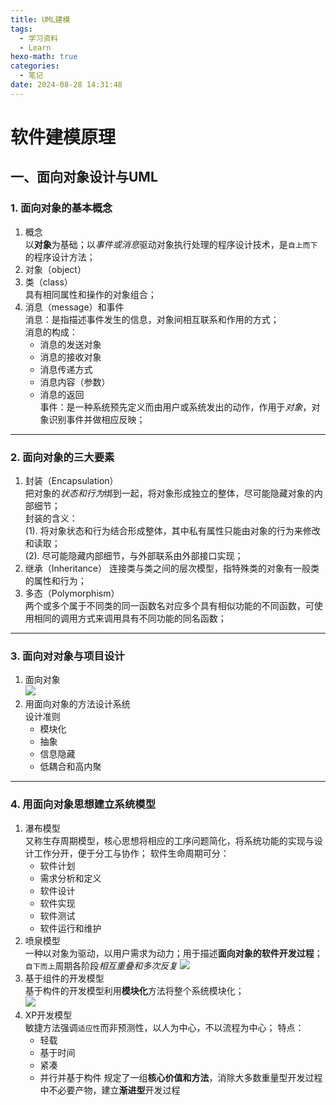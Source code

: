 ```yaml
---
title: UML建模
tags:
  - 学习资料
  - Learn
hexo-math: true
categories: 
  - 笔记
date: 2024-08-28 14:31:48
---
```


# 软件建模原理 
## 一、面向对象设计与UML
### 1. 面向对象的基本概念
1. 概念   
以**对象**为基础；以*事件或消息*驱动对象执行处理的程序设计技术，是`自上而下`的程序设计方法；
2. 对象（object）   
3. 类（class）  
具有相同属性和操作的对象组合；  
4. 消息（message）和事件     
消息：是指描述事件发生的信息，对象间相互联系和作用的方式；    
消息的构成：
    - 消息的发送对象    
    - 消息的接收对象  
    - 消息传递方式
    - 消息内容（参数）    
    - 消息的返回   
事件：是一种系统预先定义而由用户或系统发出的动作，作用于*对象*，对象识别事件并做相应反映；     
---

### 2. 面向对象的三大要素  
1. 封装（Encapsulation）    
把对象的*状态和行为*绑到一起，将对象形成独立的整体，尽可能隐藏对象的内部细节；    
封装的含义：  
   (1). 将对象状态和行为结合形成整体，其中私有属性只能由对象的行为来修改和读取；    
   (2). 尽可能隐藏内部细节，与外部联系由外部接口实现；  
2. 继承（Inheritance）
连接类与类之间的层次模型，指特殊类的对象有一般类的属性和行为；       
3. 多态（Polymorphism）   
两个或多个属于不同类的同一函数名对应多个具有相似功能的不同函数，可使用相同的调用方式来调用具有不同功能的同名函数；   
---

### 3. 面向对对象与项目设计  
1. 面向对象   
![](https://jsdelivr.030706.xyz/gh/sunnydusk/my-blog-images@main/202408281539386.png)
2. 用面向对象的方法设计系统   
设计准则  
    - 模块化
    - 抽象
    - 信息隐藏
    - 低耦合和高内聚
---

### 4. 用面向对象思想建立系统模型    
1. 瀑布模型    
又称生存周期模型，核心思想将相应的工序问题简化，将系统功能的实现与设计工作分开，便于分工与协作；
软件生命周期可分：  
    - 软件计划
    - 需求分析和定义
    - 软件设计
    - 软件实现
    - 软件测试
    - 软件运行和维护
2. 喷泉模型   
一种以对象为驱动，以用户需求为动力；用于描述**面向对象的软件开发过程**；   
`自下而上`周期各阶段*相互重叠和多次反复*
![](https://jsdelivr.030706.xyz/gh/sunnydusk/my-blog-images@main/202408281540417.png)    
3. 基于组件的开发模型  
基于构件的开发模型利用**模块化**方法将整个系统模块化；    
![](https://jsdelivr.030706.xyz/gh/sunnydusk/my-blog-images@main/202408281543238.png)
4. XP开发模型   
敏捷方法强调`适应性`而非预测性，以人为中心，不以流程为中心；
特点：   
    - 轻载  
    - 基于时间
    - 紧凑 
    - 并行并基于构件
规定了一组**核心价值和方法**，消除大多数重量型开发过程中不必要产物，建立**渐进型**开发过程